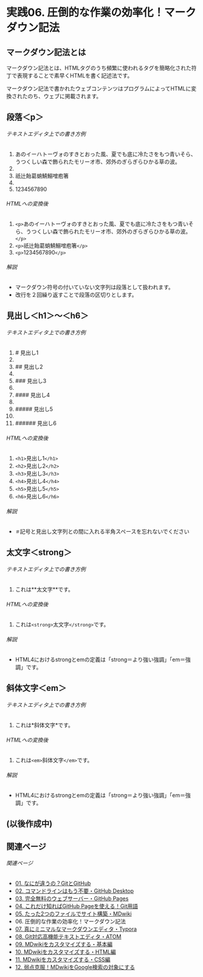 # 実践06. 圧倒的な作業の効率化！マークダウン記法

## マークダウン記法とは

マークダウン記法とは、HTMLタグのうち頻繁に使われるタグを簡略化された符丁で表現することで素早くHTMLを書く記述法です。

マークダウン記法で書かれたウェブコンテンツはプログラムによってHTMLに変換されたのち、ウェブに掲載されます。

## 段落＜p＞

###### テキストエディタ上での書き方例

1. あのイーハトーヴォのすきとおった風、夏でも底に冷たさをもつ青いそら、うつくしい森で飾られたモリーオ市、郊外のぎらぎらひかる草の波。
1. 
1. 祇辻飴葛蛸鯖鰯噌庖箸
1. 
1. 1234567890

###### HTMLへの変換後

1. `<p>`あのイーハトーヴォのすきとおった風、夏でも底に冷たさをもつ青いそら、うつくしい森で飾られたモリーオ市、郊外のぎらぎらひかる草の波。`</p>`
1. `<p>`祇辻飴葛蛸鯖鰯噌庖箸`</p>`
1. `<p>`1234567890`</p>`

###### 解説

* マークダウン符号の付いていない文字列は段落として扱われます。
* 改行を２回繰り返すことで段落の区切りとします。

## 見出し＜h1＞〜＜h6＞

###### テキストエディタ上での書き方例

1. \# 見出し1
1. 
1. \## 見出し2
1. 
1. \### 見出し3
1. 
1. \#### 見出し4
1. 
1. \##### 見出し5
1. 
1. \###### 見出し6

###### HTMLへの変換後

1. `<h1>`見出し1`</h1>`
1. `<h2>`見出し2`</h2>`
1. `<h3>`見出し3`</h3>`
1. `<h4>`見出し4`</h4>`
1. `<h5>`見出し5`</h5>`
1. `<h6>`見出し6`</h6>`

###### 解説

* `＃`記号と見出し文字列との間に入れる半角スペースを忘れないでください

## 太文字＜strong＞

###### テキストエディタ上での書き方例

1. これは\*\*太文字\*\*です。

###### HTMLへの変換後

1. これは`<strong>`太文字`</strong>`です。

###### 解説

* HTML4におけるstrongとemの定義は「strong＝より強い強調」「em＝強調」です。

## 斜体文字＜em＞

###### テキストエディタ上での書き方例

1. これは\*斜体文字\*です。

###### HTMLへの変換後

1. これは`<em>`斜体文字`</em>`です。

###### 解説

* HTML4におけるstrongとemの定義は「strong＝より強い強調」「em＝強調」です。

## (以後作成中)

## 関連ページ

###### 関連ページ

* [01. なにが違うの？GitとGitHub](practice01.md)
* [02. コマンドラインはもう不要・GitHub Desktop](practice02.md)
* [03. 完全無料のウェブサーバー・GitHub Pages](practice03.md)
* [04. これだけ知ればGitHub Pageを使える！Git用語](practice04.md)
* [05. たった2つのファイルでサイト構築・MDwiki](practice05.md)
* <i class="far fa-hand-point-right fa-fw"></i>06. 圧倒的な作業の効率化！マークダウン記法
* [07. 真にミニマルなマークダウンエディタ・Typora](practice07.md)
* [08. Git対応高機能テキストエディタ・ATOM](practice08.md)
* [09. MDwikiをカスタマイズする・基本編](practice09.md)
* [10. MDwikiをカスタマイズする・HTML編](practice10.md)
* [11. MDwikiをカスタマイズする・CSS編](practice11.md)
* [12. 弱点克服！MDwikiをGoogle検索の対象にする](practice12.md)